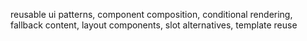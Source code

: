 reusable ui patterns, component composition, conditional rendering, fallback content, layout components, slot alternatives, template reuse